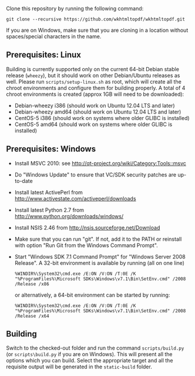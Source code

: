 Clone this repository by running the following command:

    git clone --recursive https://github.com/wkhtmltopdf/wkhtmltopdf.git

If you are on Windows, make sure that you are cloning in a location without spaces/special characters in the name.

Prerequisites: Linux
--------------------

Building is currently supported only on the current 64-bit Debian stable release (```wheezy```), but it should work on other Debian/Ubuntu releases as well. Please run ```scripts/setup-linux.sh``` as root, which will create all the chroot environments and configure them for building properly. A total of 4 chroot environments is created (approx 1GB will need to be downloaded):
 * Debian-wheezy i386  (should work on Ubuntu 12.04 LTS and later)
 * Debian-wheezy amd64 (should work on Ubuntu 12.04 LTS and later)
 * CentOS-5 i386  (should work on systems where older GLIBC is installed)
 * CentOS-5 amd64 (should work on systems where older GLIBC is installed)

Prerequisites: Windows
----------------------

* Install MSVC 2010: see http://qt-project.org/wiki/Category:Tools::msvc
* Do "Windows Update" to ensure that VC/SDK security patches are up-to-date
* Install latest ActivePerl from http://www.activestate.com/activeperl/downloads
* Install latest Python 2.7 from http://www.python.org/downloads/windows/
* Install NSIS 2.46 from http://nsis.sourceforge.net/Download
* Make sure that you can run "git". If not, add it to the PATH or reinstall
  with option "Run Git from the Windows Command Prompt".
* Start "Windows SDK 7.1 Command Prompt" for "Windows Server 2008 Release".
  A 32-bit environment is available by running (all on one line)

      %WINDIR%\System32\cmd.exe /E:ON /V:ON /T:0E /K "%ProgramFiles%\Microsoft SDKs\Windows\v7.1\Bin\SetEnv.cmd" /2008 /Release /x86

  or alternatively, a 64-bit environment can be started by running:

      %WINDIR%\System32\cmd.exe /E:ON /V:ON /T:0E /K "%ProgramFiles%\Microsoft SDKs\Windows\v7.1\Bin\SetEnv.cmd" /2008 /Release /x64

Building
--------

Switch to the checked-out folder and run the command ```scripts/build.py``` (or ```scripts\build.py``` if you are on Windows). This will present all the options which you can build. Select the appropriate target and all the requisite output will be generated in the ```static-build``` folder.